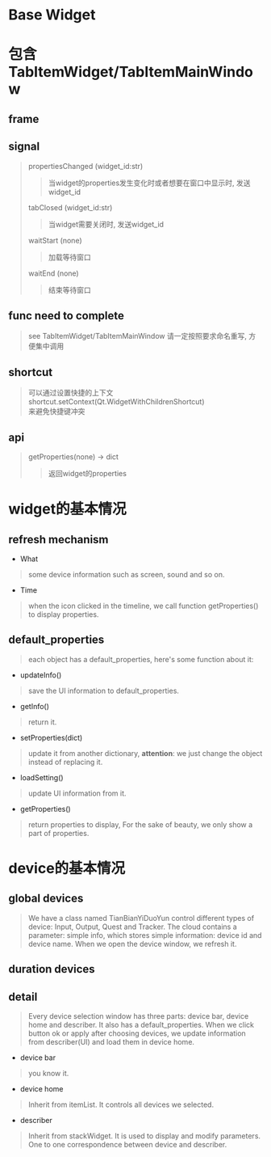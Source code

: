 # Base Widget
# 包含TabItemWidget/TabItemMainWindow

## frame
> 

## signal
> propertiesChanged (widget_id:str)
>> 当widget的properties发生变化时或者想要在窗口中显示时, 发送widget_id
>
> tabClosed (widget_id:str)
>> 当widget需要关闭时, 发送widget_id
>
> waitStart (none)
>> 加载等待窗口
>
> waitEnd (none)
>> 结束等待窗口


## func need to complete
> see TabItemWidget/TabItemMainWindow
> 请一定按照要求命名重写, 方便集中调用

## shortcut 
> 可以通过设置快捷的上下文  
> shortcut.setContext(Qt.WidgetWithChildrenShortcut)  
> 来避免快捷键冲突

## api
> getProperties(none) -> dict
>> 返回widget的properties


# widget的基本情况
## refresh mechanism
+ What
> some device information such as screen, sound and so on.
+ Time
> when the icon clicked in the timeline, we call function getProperties() to display properties.
## default_properties
> each object has a default_properties, here's some function about it:
+ updateInfo()
> save the UI information to default_properties.
+ getInfo()
> return it.
+ setProperties(dict)
> update it from another dictionary, <b>attention</b>: we just change the object instead of replacing it.
+ loadSetting()
> update UI information from it.
+ getProperties()
> return properties to display, For the sake of beauty, we only show a part of properties.
# device的基本情况
## global devices
> We have a class named TianBianYiDuoYun control different types of device: Input, Output, Quest and Tracker.
> The cloud contains a parameter: simple info, which stores simple information: device id and device name.
> When we open the device window, we refresh it.
## duration devices
## detail
> Every device selection window has three parts: device bar, device home and describer.
> It also has a default_properties. When we click button ok or apply after choosing devices, we update information from describer(UI) and load them in device home.
+ device bar
> you know it.
+ device home
> Inherit from itemList. It controls all devices we selected.
+ describer
> Inherit from stackWidget. It is used to display and modify parameters. 
> One to one correspondence between device and describer.

